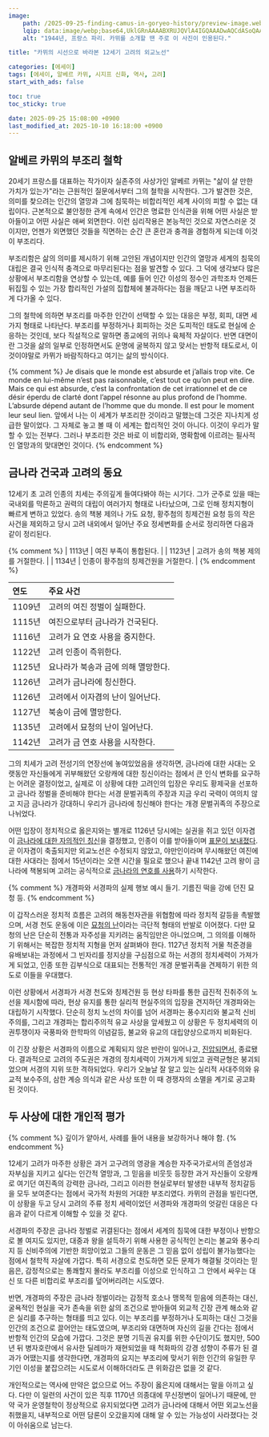 ```yaml
---
image:
    path: /2025-09-25-finding-camus-in-goryeo-history/preview-image.webp
    lqip: data:image/webp;base64,UklGRnAAAABXRUJQVlA4IGQAAADwAQCdASoQAAgAAUAmJaQAD4APqXZfe8gA/vnuHyePotTeHd7ozjQUTReIqYKnV9aET/a2cdNr9ze7wcqo/0tsT8ACEvu4Tf316rtF+00X9HmGfG0bWacphR/lb3KMirEAAAAA
    alt: "1944년, 프랑스 파리. 카뮈를 소개할 땐 주로 이 사진이 인용된다."

title: "카뮈의 시선으로 바라본 12세기 고려의 외교노선"

categories: [에세이]
tags: [에세이, 알베르 카뮈, 시지프 신화, 역사, 고려]
start_with_ads: false

toc: true
toc_sticky: true

date: 2025-09-25 15:08:00 +0900
last_modified_at: 2025-10-10 16:18:00 +0900
---
```


## **알베르 카뮈의 부조리 철학**

20세기 프랑스를 대표하는 작가이자 실존주의 사상가인 알베르 카뮈는 "삶이 살 만한 가치가 있는가"라는 근원적인 질문에서부터 그의 철학을 시작한다. 그가 발견한 것은, 의미를 찾으려는 인간의 열망과 그에 침묵하는 비합리적인 세계 사이의 피할 수 없는 대립이다. 근본적으로 불안정한 관계 속에서 인간은 명료한 인식관을 위해 어떤 사실은 받아들이고 어떤 사실은 애써 외면한다. 이런 심리작용은 본능적인 것으로 자연스러운 것이지만, 언젠가 외면했던 것들을 직면하는 순간 큰 혼란과 충격을 경험하게 되는데 이것이 부조리다.

부조리함은 삶의 의미를 제시하기 위해 고안된 개념이지만 인간의 열망과 세계의 침묵의 대립은 결국 인식적 충격으로 마무리된다는 점을 발견할 수 있다. 그 덕에 생각보다 많은 상황에서 부조리함을 연상할 수 있는데, 예를 들어 인간 이성의 정수인 과학조차 언제든 뒤집힐 수 있는 가장 합리적인 가설의 집합체에 불과하다는 점을 깨닫고 나면 부조리하게 다가올 수 있다.

그의 철학에 의하면 부조리를 마주한 인간이 선택할 수 있는 대응은 부정, 회피, 대면 세 가지 형태로 나타난다. 부조리를 부정하거나 회피하는 것은 도피적인 태도로 현실에 순응하는 것인데, 보다 직설적으로 말하면 종교에의 귀의나 육체적 자살이다. 반면 대면이란 그것을 삶의 일부로 인정하면서도 운명에 굴복하지 않고 맞서는 반항적 태도로서, 이것이야말로 카뮈가 바람직하다고 여기는 삶의 방식이다.

{% comment %}
Je disais que le monde est absurde et j’allais trop vite. Ce monde en lui-même n’est pas raisonnable, c’est tout ce qu’on peut en dire. Mais ce qui est absurde, c’est la confrontation de cet irrationnel et de ce désir éperdu de clarté dont l’appel résonne au plus profond de l’homme. L’absurde dépend autant de l’homme que du monde. Il est pour le moment leur seul lien.
앞에서 나는 이 세계가 부조리한 것이라고 말했는데 그것은 지나치게 성급한 말이었다. 그 자체로 놓고 볼 때 이 세계는 합리적인 것이 아니다. 이것이 우리가 말할 수 있는 전부다. 그러나 부조리한 것은 바로 이 비합리와, 명확함에 이르려는 필사적인 열망과의 맞대면인 것이다.
{% endcomment %}

## **금나라 건국과 고려의 동요**

12세기 초 고려 인종의 치세는 주의깊게 들여다봐야 하는 시기다. 그가 군주로 있을 때는 국내외를 막론하고 권력의 대립이 여러가지 형태로 나타났으며, 그로 인해 정치지형이 빠르게 변하고 있었다. 송의 책봉 제의나 가도 요청, 황주첨의 칭제건원 요청 등의 작은 사건을 제외하고 당시 고려 내외에서 일어난 주요 정세변화를 순서로 정리하면 다음과 같이 정리된다.

{% comment %}
| 1113년 | 여진 부족이 통합된다. |
| 1123년 | 고려가 송의 책봉 제의를 거절한다. |
| 1134년 | 인종이 황주첨의 칭제건원을 거절한다. |
{% endcomment %}

| 연도 | 주요 사건 |
| :--- | :--- |
| 1109년 | 고려의 여진 정벌이 실패한다. |
| 1115년 | 여진으로부터 금나라가 건국된다. |
| 1116년 | 고려가 요 연호 사용을 중지한다. |
| 1122년 | 고려 인종이 즉위한다. |
| 1125년 | 요나라가 북송과 금에 의해 멸망한다. |
| 1126년 | 고려가 금나라에 칭신한다. |
| 1126년 | 고려에서 이자겸의 난이 일어난다. |
| 1127년 | 북송이 금에 멸망한다. |
| 1135년 | 고려에서 묘청의 난이 일어난다. |
| 1142년 | 고려가 금 연호 사용을 시작한다. |

그의 치세가 고려 전성기의 연장선에 놓여있었음을 생각하면, 금나라에 대한 사대는 오랫동안 자신들에게 귀부해왔던 오랑캐에 대한 칭신이라는 점에서 큰 인식 변화를 요구하는 어려운 결정이었고, 실제로 이 상황에 대한 고려인의 입장은 우리도 황제국을 선포하고 금나라 정벌을 준비해야 한다는 서경 문벌귀족의 주장과 지금 우리 국력이 여의치 않고 지금 금나라가 강대하니 우리가 금나라에 칭신해야 한다는 개경 문벌귀족의 주장으로 나뉘었다.

어떤 입장이 정치적으로 옳은지와는 별개로 1126년 당시에는 실권을 쥐고 있던 이자겸이 [금나라에 대한 자의적인 칭신](https://db.history.go.kr/id/kr_015r_0060_0030_0030)을 결정했고, 인종이 이를 받아들이며 [표문이 보내졌다](https://db.history.go.kr/goryeo/level.do?levelId=kr_015r_0060_0040_0020&types=r). 곧 이자겸이 축출되지만 외교노선은 수정되지 않았고, 야만인이라며 무시해왔던 여진에 대한 사대라는 점에서 15년이라는 오랜 시간을 필요로 했으나 끝내 1142년 고려 왕이 금나라에 책봉되며 고려는 공식적으로 [금나라의 연호를 사용](https://db.history.go.kr/id/kr_017r_0040_0070_0010)하기 시작한다.

{% comment %}
개경파와 서경파의 실제 행보 예시 들기. 기름진 떡을 강에 던진 묘청 등.
{% endcomment %}

이 갑작스러운 정치적 흐름은 고려의 해동천자관을 위협함에 따라 정치적 갈등을 촉발했으며, 서경 천도 운동에 이은 [묘청의 난](https://db.history.go.kr/goryeo/level.do?levelId=kr_016r_0070_0010_0020&types=r)이라는 극단적 형태의 반발로 이어졌다. 다만 묘청의 난은 단순히 전통과 자주성을 지키려는 움직임만은 아니었으며, 그 의의를 이해하기 위해서는 복잡한 정치적 지형을 먼저 살펴봐야 한다. 1127년 정치적 거물 척준경을 유배보내는 과정에서 그 빈자리를 정지상을 구심점으로 하는 서경의 정치세력이 가져가게 되었고, 인종 또한 김부식으로 대표되는 전통적인 개경 문벌귀족을 견제하기 위한 의도로 이들을 우대했다.

이런 상황에서 서경파가 서경 천도와 칭제건원 등 현상 타파를 통한 급진적 진취주의 노선을 제시함에 따라, 현상 유지를 통한 실리적 현실주의의 입장을 견지하던 개경파와는 대립하기 시작했다. 단순히 정치 노선의 차이를 넘어 서경파는 풍수지리와 불교적 신비주의를, 그리고 개경파는 합리주의적 유교 사상을 앞세웠고 이 상황은 두 정치세력의 이권투쟁이자 국풍파와 한학파의 이념갈등, 불교와 유교의 대립양상으로까지 비화된다.

이 긴장 상황은 서경파의 이름으로 계획되지 않은 반란이 일어나고, [진압되면서,](https://db.history.go.kr/goryeo/level.do?levelId=kr_016r_0080_0020_0030&types=r) 종료됐다. 결과적으로 고려의 주도권은 개경의 정치세력이 가져가게 되었고 권력균형은 붕괴되었으며 서경의 지위 또한 격하되었다. 우리가 오늘날 잘 알고 있는 실리적 사대주의와 유교적 보수주의, 삼한 계승 의식과 같은 사상 또한 이 때 경쟁자의 소멸을 계기로 공고화된 것이다.

## **두 사상에 대한 개인적 평가**

{% comment %}
깊이가 얕아서, 사례를 들어 내용을 보강하거나 해야 함.
{% endcomment %}

12세기 고려가 마주한 상황은 과거 고구려의 영광을 계승한 자주국가로서의 존엄성과 자부심을 지키고 싶다는 인간적 열망과, 그 믿음을 비웃듯 등장한 과거 자신들이 오랑캐로 여기던 여진족의 강력한 금나라, 그리고 이러한 현실로부터 발생한 내부적 정치갈등을 모두 보여준다는 점에서 국가적 차원의 거대한 부조리였다. 카뮈의 관점을 빌린다면, 이 상황을 두고 당시 고려의 주류 정치 세력이었던 서경파와 개경파의 엇갈린 대응은 다음과 같이 다르게 이해할 수 있을 것 같다.

서경파의 주장은 금나라 정벌로 귀결된다는 점에서 세계의 침묵에 대한 부정이나 반항으로 볼 여지도 있지만, 대중과 왕을 설득하기 위해 사용한 공식적인 논리는 불교와 풍수리지 등 신비주의에 기반한 희망이었고 그들의 운동은 그 믿음 없이 성립이 불가능했다는 점에서 철학적 자살에 가깝다. 특히 서경으로 천도하면 모든 문제가 해결될 것이라는 믿음은, 감정적으로는 통쾌할지 몰라도 부조리를 이성으로 인식하고 그 안에서 싸우는 대신 또 다른 비합리로 부조리를 덮어버리려는 시도였다.

반면, 개경파의 주장은 금나라 정벌이라는 감정적 호소나 맹목적 믿음에 의존하는 대신, 굴욕적인 현실을 국가 존속을 위한 삶의 조건으로 받아들여 외교적 긴장 관계 해소와 같은 실리를 추구하는 형태를 띄고 있다. 이는 부조리를 부정하거나 도피하는 대신 그것을 인간의 조건으로 끌어안는 태도였으며, 부조리와 대면하며 자신의 길을 간다는 점에서 반항적 인간의 모습에 가깝다. 그것은 분명 기득권 유지를 위한 수단이기도 했지만, 500년 뒤 병자호란에서 유사한 딜레마가 재현되었을 때 척화파의 강경 성향이 주류가 된 결과가 어땠는지를 생각한다면, 개경파의 요지는 부조리에 맞서기 위한 인간의 유일한 무기인 이성을 붙잡으려는 시도로서 이해하더라도 큰 위화감은 없을 것 같다.

개인적으로는 역사에 만약은 없으므로 어느 주장이 옳은지에 대해서는 말을 아끼고 싶다. 다만 이 일련의 사건이 있은 직후 1170년 의종대에 무신정변이 일어나기 때문에, 만약 국가 운영철학이 정상적으로 유지되었다면 고려가 금나라에 대해서 어떤 외교노선을 취했을지, 내부적으로 어떤 담론이 오갔을지에 대해 알 수 있는 가능성이 사라졌다는 것이 아쉬움으로 남는다.
